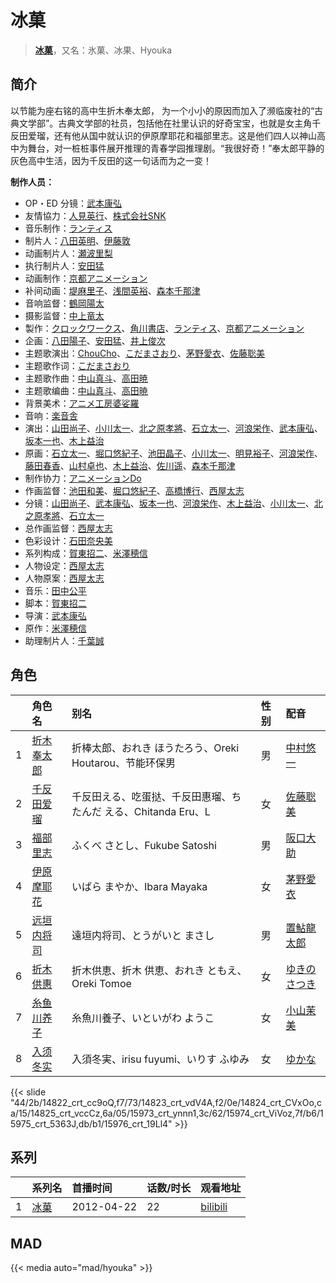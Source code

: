 # 冰菓


> <u>**[冰菓](https://bgm.tv/subject/27364)**</u>，又名：氷菓、冰果、Hyouka

## 简介

以节能为座右铭的高中生折木奉太郎， 为一个小小的原因而加入了濒临废社的“古典文学部”。古典文学部的社员，包括他在社里认识的好奇宝宝，也就是女主角千反田爱瑠，还有他从国中就认识的伊原摩耶花和福部里志。这是他们四人以神山高中为舞台，对一桩桩事件展开推理的青春学园推理剧。“我很好奇！”奉太郎平静的灰色高中生活，因为千反田的这一句话而为之一变！

**制作人员：**
- OP・ED 分镜：[武本康弘](https://bgm.tv/person/669)
- 友情協力：[人見英行](https://bgm.tv/person/48938)、[株式会社SNK](https://bgm.tv/person/32561)
- 音乐制作：[ランティス](https://bgm.tv/person/57)
- 制片人：[八田英明](https://bgm.tv/person/32621)、[伊藤敦](https://bgm.tv/person/666)
- 动画制片人：[瀬波里梨](https://bgm.tv/person/12407)
- 执行制片人：[安田猛](https://bgm.tv/person/710)
- 动画制作：[京都アニメーション](https://bgm.tv/person/2481)
- 补间动画：[堤麻里子](https://bgm.tv/person/40865)、[浅間英裕](https://bgm.tv/person/36834)、[森本千那津](https://bgm.tv/person/60552)
- 音响监督：[鶴岡陽太](https://bgm.tv/person/29)
- 摄影监督：[中上竜太](https://bgm.tv/person/2480)
- 製作：[クロックワークス](https://bgm.tv/person/1492)、[角川書店](https://bgm.tv/person/518)、[ランティス](https://bgm.tv/person/57)、[京都アニメーション](https://bgm.tv/person/2481)
- 企画：[八田陽子](https://bgm.tv/person/2229)、[安田猛](https://bgm.tv/person/710)、[井上俊次](https://bgm.tv/person/963)
- 主题歌演出：[ChouCho](https://bgm.tv/person/6998)、[こだまさおり](https://bgm.tv/person/7970)、[茅野愛衣](https://bgm.tv/person/5847)、[佐藤聡美](https://bgm.tv/person/5003)
- 主题歌作词：[こだまさおり](https://bgm.tv/person/7970)
- 主题歌作曲：[中山真斗](https://bgm.tv/person/7330)、[高田暁](https://bgm.tv/person/8006)
- 主题歌编曲：[中山真斗](https://bgm.tv/person/7330)、[高田暁](https://bgm.tv/person/8006)
- 背景美术：[アニメ工房婆娑羅](https://bgm.tv/person/35237)
- 音响：[楽音舎](https://bgm.tv/person/6132)
- 演出：[山田尚子](https://bgm.tv/person/3687)、[小川太一](https://bgm.tv/person/12657)、[北之原孝將](https://bgm.tv/person/12660)、[石立太一](https://bgm.tv/person/11258)、[河浪栄作](https://bgm.tv/person/12656)、[武本康弘](https://bgm.tv/person/669)、[坂本一也](https://bgm.tv/person/3419)、[木上益治](https://bgm.tv/person/2227)
- 原画：[石立太一](https://bgm.tv/person/11258)、[堀口悠紀子](https://bgm.tv/person/3288)、[池田晶子](https://bgm.tv/person/2032)、[小川太一](https://bgm.tv/person/12657)、[明見裕子](https://bgm.tv/person/27395)、[河浪栄作](https://bgm.tv/person/12656)、[藤田春香](https://bgm.tv/person/1498)、[山村卓也](https://bgm.tv/person/15808)、[木上益治](https://bgm.tv/person/2227)、[佐川遥](https://bgm.tv/person/29529)、[森本千那津](https://bgm.tv/person/60552)
- 制作协力：[アニメーションDo](https://bgm.tv/person/23265)
- 作画监督：[池田和美](https://bgm.tv/person/3173)、[堀口悠紀子](https://bgm.tv/person/3288)、[高橋博行](https://bgm.tv/person/3414)、[西屋太志](https://bgm.tv/person/3416)
- 分镜：[山田尚子](https://bgm.tv/person/3687)、[武本康弘](https://bgm.tv/person/669)、[坂本一也](https://bgm.tv/person/3419)、[河浪栄作](https://bgm.tv/person/12656)、[木上益治](https://bgm.tv/person/2227)、[小川太一](https://bgm.tv/person/12657)、[北之原孝將](https://bgm.tv/person/12660)、[石立太一](https://bgm.tv/person/11258)
- 总作画监督：[西屋太志](https://bgm.tv/person/3416)
- 色彩设计：[石田奈央美](https://bgm.tv/person/2033)
- 系列构成：[賀東招二](https://bgm.tv/person/60)、[米澤穂信](https://bgm.tv/person/7868)
- 人物设定：[西屋太志](https://bgm.tv/person/3416)
- 人物原案：[西屋太志](https://bgm.tv/person/3416)
- 音乐：[田中公平](https://bgm.tv/person/32)
- 脚本：[賀東招二](https://bgm.tv/person/60)
- 导演：[武本康弘](https://bgm.tv/person/669)
- 原作：[米澤穂信](https://bgm.tv/person/7868)
- 助理制片人：[千葉誠](https://bgm.tv/person/32626)

## 角色

|     |   角色名   |   别名  | 性别 |  配音  |
|:--- |:------  |:----      |:---  |:--   |
| 1 | [折木奉太郎](https://bgm.tv/character/14822) | 折棒太郎、おれき ほうたろう、Oreki Houtarou、节能环保男 | 男 | [中村悠一](https://bgm.tv/person/4724) |
| 2 | [千反田爱瑠](https://bgm.tv/character/14823) | 千反田える、吃蛋挞、千反田惠瑠、ちたんだ える、Chitanda Eru、L | 女 | [佐藤聡美](https://bgm.tv/person/5003) |
| 3 | [福部里志](https://bgm.tv/character/14824) | ふくべ さとし、Fukube Satoshi | 男 | [阪口大助](https://bgm.tv/person/4231) |
| 4 | [伊原摩耶花](https://bgm.tv/character/14825) | いばら まやか、Ibara Mayaka | 女 | [茅野愛衣](https://bgm.tv/person/5847) |
| 5 | [远垣内将司](https://bgm.tv/character/15973) | 遠垣内将司、とうがいと まさし | 男 | [置鮎龍太郎](https://bgm.tv/person/3976) |
| 6 | [折木供惠](https://bgm.tv/character/15974) | 折木供恵、折木 供恵、おれき ともえ、Oreki Tomoe | 女 | [ゆきのさつき](https://bgm.tv/person/3821) |
| 7 | [糸鱼川养子](https://bgm.tv/character/15975) | 糸魚川養子、いといがわ ようこ | 女 | [小山茉美](https://bgm.tv/person/4159) |
| 8 | [入须冬实](https://bgm.tv/character/15976) | 入須冬実、irisu fuyumi、いりす ふゆみ | 女 | [ゆかな](https://bgm.tv/person/3824) |

{{< slide "44/2b/14822_crt_cc9oQ,f7/73/14823_crt_vdV4A,f2/0e/14824_crt_CVxOo,ca/15/14825_crt_vccCz,6a/05/15973_crt_ynnn1,3c/62/15974_crt_ViVoz,7f/b6/15975_crt_5363J,db/b1/15976_crt_19Ll4" >}}

## 系列

|     | 系列名       | 首播时间       | 话数/时长 | 观看地址                                                      |
|:----|:----------|:-----------|:------|:----------------------------------------------------------|
| 1   |[冰菓](https://bgm.tv/subject/27364)| 2012-04-22 | 22    | [bilibili](https://www.bilibili.com/bangumi/play/ep84776) |


## MAD

{{< media  auto="mad/hyouka"  >}}
